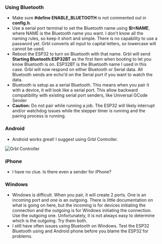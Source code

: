### Using Bluetooth

- Make sure **#define ENABLE_BLUETOOTH** is not commented out in **config.h**.
- Use a serial port terminal to set the Bluetooth name using **$I=NAME**, where NAME is the Bluetooth name you want. I don't know all the naming rules, so keep it short and simple. There is no capability to use a password yet. Grbl converts all input to capital letters, so lowercase will cannot be used. 
- Reboot the ESP32 to turn on Bluetooth with that name. Grbl will send **Starting Bluetooth:ESP32BT** as the first item when booting to let you know Bluetooth is on. ESP32BT is the Bluetooth name I used in this case. Grbl will now respond on either Bluetooth or Serial data. All Bluetooth sends are echo'd on the Serial port if you want to watch the data.
- Bluetooth is setup as a serial Bluetooth. This means when you pair it with a device, it will look like a serial port. This allow backward compatibility with existing serial port senders, like Universal GCode Sender
- **Caution:** Do not pair while running a job. The ESP32 will likely interrupt and/or watchdog issues while the stepper timer is running and the pairing process is running.

### Android

- Android works great! I suggest using Grbl Controller.

![Grbl Controller](http://www.buildlog.net/blog/wp-content/uploads/2018/07/JoggingTab.png)

### iPhone

- I have no clue. Is there even a sender for iPhone?

### Windows

- Windows is difficult. When you pair, it will create 2 ports. One is an incoming port and one is an outgoing. There is little documentation on what is going on here, but the incoming is for devices initiating the connection and the outgoing is for Windows initiating the connection. Use the outgoing one. Unfortunately, it is not always easy to determine which is the outgoing. Try them both. 
- I still have often issues using Bluetooth on Windows. Test the ESP32 Bluetooth using and Android phone before you blame the ESP32 for problems.